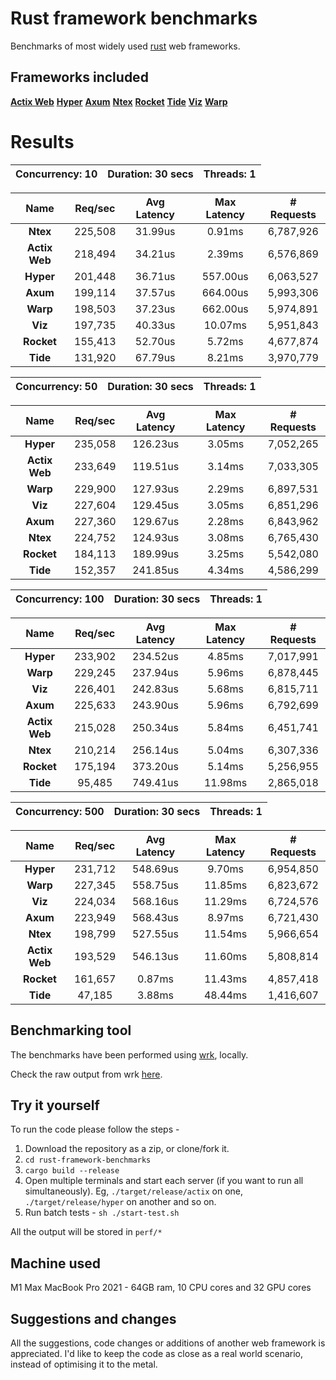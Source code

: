 
# Rust framework benchmarks

Benchmarks of most widely used [rust](https://rust-lang.org) web frameworks.


## Frameworks included
**[Actix Web](https://actix.rs)**
**[Hyper](https://hyper.rs)**
**[Axum](https://github.com/tokio-rs/axum)**
**[Ntex](https://github.com/ntex-rs/ntex)**
**[Rocket](https://rocket.rs)**
**[Tide](https://github.com/http-rs/tide)**
**[Viz](https://github.com/viz-rs/viz)**
**[Warp](https://github.com/seanmonstar/warp)**
# Results
|   Concurrency: 10   |   Duration: 30 secs   |   Threads: 1   |
|:-------------------:|:---------------------:|:--------------:|

|   **Name**   |   Req/sec   | Avg Latency | Max Latency |  # Requests |
|:------------:|:-----------:|:-----------:|:-----------:|:-----------:|
|**Ntex**|225,508|31.99us|0.91ms|6,787,926|
|**Actix Web**|218,494|34.21us|2.39ms|6,576,869|
|**Hyper**|201,448|36.71us|557.00us|6,063,527|
|**Axum**|199,114|37.57us|664.00us|5,993,306|
|**Warp**|198,503|37.23us|662.00us|5,974,891|
|**Viz**|197,735|40.33us|10.07ms|5,951,843|
|**Rocket**|155,413|52.70us|5.72ms|4,677,874|
|**Tide**|131,920|67.79us|8.21ms|3,970,779|


|   Concurrency: 50   |   Duration: 30 secs   |   Threads: 1   |
|:-------------------:|:---------------------:|:--------------:|

|   **Name**   |   Req/sec   | Avg Latency | Max Latency |  # Requests |
|:------------:|:-----------:|:-----------:|:-----------:|:-----------:|
|**Hyper**|235,058|126.23us|3.05ms|7,052,265|
|**Actix Web**|233,649|119.51us|3.14ms|7,033,305|
|**Warp**|229,900|127.93us|2.29ms|6,897,531|
|**Viz**|227,604|129.45us|3.05ms|6,851,296|
|**Axum**|227,360|129.67us|2.28ms|6,843,962|
|**Ntex**|224,752|124.93us|3.08ms|6,765,430|
|**Rocket**|184,113|189.99us|3.25ms|5,542,080|
|**Tide**|152,357|241.85us|4.34ms|4,586,299|


|   Concurrency: 100   |   Duration: 30 secs   |   Threads: 1   |
|:-------------------:|:---------------------:|:--------------:|

|   **Name**   |   Req/sec   | Avg Latency | Max Latency |  # Requests |
|:------------:|:-----------:|:-----------:|:-----------:|:-----------:|
|**Hyper**|233,902|234.52us|4.85ms|7,017,991|
|**Warp**|229,245|237.94us|5.96ms|6,878,445|
|**Viz**|226,401|242.83us|5.68ms|6,815,711|
|**Axum**|225,633|243.90us|5.96ms|6,792,699|
|**Actix Web**|215,028|250.34us|5.84ms|6,451,741|
|**Ntex**|210,214|256.14us|5.04ms|6,307,336|
|**Rocket**|175,194|373.20us|5.14ms|5,256,955|
|**Tide**|95,485|749.41us|11.98ms|2,865,018|


|   Concurrency: 500   |   Duration: 30 secs   |   Threads: 1   |
|:-------------------:|:---------------------:|:--------------:|

|   **Name**   |   Req/sec   | Avg Latency | Max Latency |  # Requests |
|:------------:|:-----------:|:-----------:|:-----------:|:-----------:|
|**Hyper**|231,712|548.69us|9.70ms|6,954,850|
|**Warp**|227,345|558.75us|11.85ms|6,823,672|
|**Viz**|224,034|568.16us|11.29ms|6,724,576|
|**Axum**|223,949|568.43us|8.97ms|6,721,430|
|**Ntex**|198,799|527.55us|11.54ms|5,966,654|
|**Actix Web**|193,529|546.13us|11.60ms|5,808,814|
|**Rocket**|161,657|0.87ms|11.43ms|4,857,418|
|**Tide**|47,185|3.88ms|48.44ms|1,416,607|





## Benchmarking tool
The benchmarks have been performed using [wrk](https://github.com/wg/wrk), locally. 

Check the raw output from wrk [here](https://github.com/Ishtmeet-Singh/rust-framework-benchmarks/tree/master/perf).
## Try it yourself
To run the code please follow the steps - 

1. Download the repository as a zip, or clone/fork it.
2. `cd rust-framework-benchmarks`
3. `cargo build --release`
4. Open multiple terminals and start each server (if you want to run all simultaneously). 
Eg, `./target/release/actix` on one, `./target/release/hyper` on another and so on.
5. Run batch tests - `sh ./start-test.sh`

All the output will be stored in `perf/*`

## Machine used
M1 Max MacBook Pro 2021 - 64GB ram, 10 CPU cores and 32 GPU cores

## Suggestions and changes
All the suggestions, code changes or additions of another web framework is appreciated. I'd like to keep the code as close as a real world scenario, instead of optimising it to the metal.


